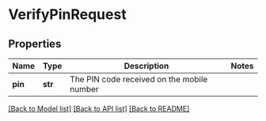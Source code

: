 # VerifyPinRequest


## Properties
Name | Type | Description | Notes
------------ | ------------- | ------------- | -------------
**pin** | **str** | The PIN code received on the mobile number | 


[[Back to Model list]](../../README.md#models) [[Back to API list]](../../README.md#available-methods) [[Back to README]](../../README.md)


